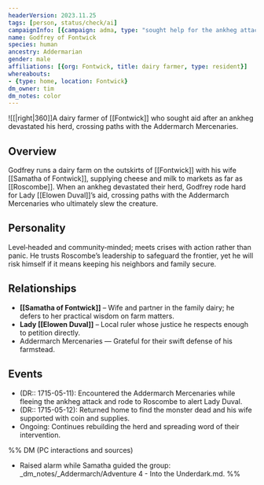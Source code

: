```yaml
---
headerVersion: 2023.11.25
tags: [person, status/check/ai]
campaignInfo: [{campaign: adma, type: "sought help for the ankheg attack near Fontwick", date: 1715-05-11}]
name: Godfrey of Fontwick
species: human
ancestry: Addermarian
gender: male
affiliations: [{org: Fontwick, title: dairy farmer, type: resident}]
whereabouts:
- {type: home, location: Fontwick}
dm_owner: tim
dm_notes: color
---
```

![[|right|360]]A dairy farmer of [[Fontwick]] who sought aid after an ankheg devastated his herd, crossing paths with the Addermarch Mercenaries.

## Overview
Godfrey runs a dairy farm on the outskirts of [[Fontwick]] with his wife [[Samatha of Fontwick]], supplying cheese and milk to markets as far as [[Roscombe]]. When an ankheg devastated their herd, Godfrey rode hard for Lady [[Elowen Duval]]’s aid, crossing paths with the Addermarch Mercenaries who ultimately slew the creature.

## Personality
Level‑headed and community‑minded; meets crises with action rather than panic. He trusts Roscombe’s leadership to safeguard the frontier, yet he will risk himself if it means keeping his neighbors and family secure.

## Relationships
- **[[Samatha of Fontwick]]** – Wife and partner in the family dairy; he defers to her practical wisdom on farm matters.  
- **Lady [[Elowen Duval]]** – Local ruler whose justice he respects enough to petition directly.  
- Addermarch Mercenaries — Grateful for their swift defense of his farmstead.

## Events
- (DR:: 1715-05-11): Encountered the Addermarch Mercenaries while fleeing the ankheg attack and rode to Roscombe to alert Lady Duval.
- (DR:: 1715-05-12): Returned home to find the monster dead and his wife supported with coin and supplies.
- Ongoing: Continues rebuilding the herd and spreading word of their intervention.

%% DM (PC interactions and sources)
- Raised alarm while Samatha guided the group: _dm_notes/_Addermarch/Adventure 4 - Into the Underdark.md.
%%
